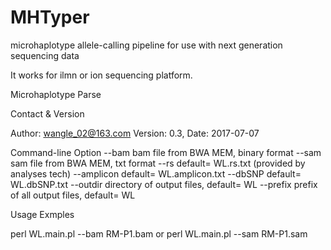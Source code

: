 # MHTyper
 microhaplotype allele-calling pipeline for use with next generation sequencing data

It works for ilmn or ion sequencing platform.

Microhaplotype Parse

Contact & Version

  Author:  wangle_02@163.com
  Version: 0.3,  Date: 2017-07-07

Command-line Option
        --bam           bam file from BWA MEM, binary format
        --sam           sam file from BWA MEM, txt format
        --rs            default= WL.rs.txt (provided by analyses tech)
        --amplicon      default= WL.amplicon.txt
        --dbSNP         default= WL.dbSNP.txt
        --outdir        directory of output files, default= WL
        --prefix        prefix of all output files, default= WL


Usage Exmples

  perl WL.main.pl --bam RM-P1.bam
                or
  perl WL.main.pl --sam RM-P1.sam
